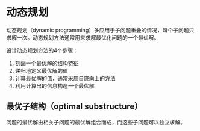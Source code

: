# 动态规划

动态规划（dynamic programming）多应用于子问题重叠的情况，每个子问题只求解一次。动态规划方法通常用来求解最优化问题的一个最优解。

设计动态规划方法的4个步骤：
1. 刻画一个最优解的结构特征
1. 递归地定义最优解的值
1. 计算最优解的值，通常采用自底向上的方法
1. 利用计算出的信息构造一个最优解

## 最优子结构（optimal substructure）
问题的最优解由相关子问题的最优解组合而成，而这些子问题可以独立求解。

